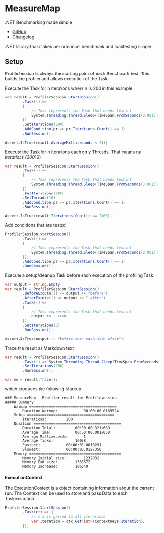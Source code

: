 # MeasureMap

.NET Benchmarking made simple

- [GitHub](https://github.com/WickedFlame/MeasureMap)
- [Changelog](changelog)


.NET library that makes performance, benchmark and loadtesting simple.

## Setup
ProfileSession is always the starting point of each Benchmark test.
This builds the profiler and allows execution of the Task. 

Execute the Task for n iterations where n is 200 in this example.
```csharp
var result = ProfilerSession.StartSession()
		.Task(() => 
		{
			// This represents the Task that needs testint
			System.Threading.Thread.Sleep(TimeSpan.FromSeconds(0.001));
		})
		.SetIterations(200)
		.AddCondition(pr => pr.Iterations.Count() == 1)
		.RunSession();

Assert.IsTrue(result.AverageMilliseconds < 20);
```

Execute the Task for n iterations each on y Threads. That means n*y iterations (200*10);
```csharp
var result = ProfilerSession.StartSession()
		.Task(() => 
		{
			// This represents the Task that needs testint
			System.Threading.Thread.Sleep(TimeSpan.FromSeconds(0.001));
		})
		.SetIterations(200)
		.SetThreads(10)
		.AddCondition(pr => pr.Iterations.Count() == 1)
		.RunSession();

Assert.IsTrue(result.Iterations.Count() == 2000);
```

Add conditions that are tested
```csharp
ProfilerSession.StartSession()
		.Task(() => 
		{
			// This represents the Task that needs testint
			System.Threading.Thread.Sleep(TimeSpan.FromSeconds(0.001));
		})
		.AddCondition(pr => pr.Iterations.Count() == 1)
		.RunSession();
```

Execute a setup/cleanup Task before each execution of the profiling Task.
```csharp
var output = string.Empty;
var result = ProfilerSession.StartSession()
        .BeforeExcute(() => output += "before")
		.AfterExcute(() => output += " after")
		.Task(() => 
		{
			// This represents the Task that needs testint
			output += " task"
		})
		.SetIterations(3)
		.RunSession();

Assert.IsTrue(output == "before task task task after");
```

Trace the result as Markdown text
```csharp
var result = ProfilerSession.StartSession()
		.Task(() => System.Threading.Thread.Sleep(TimeSpan.FromSeconds(0.001)))
		.SetIterations(200)
		.RunSession();

var md = result.Trace();
```
which produces the following Markup:
```
### MeasureMap - Profiler result for Profilesession
##### Summary
	Warmup ========================================
		Duration Warmup:			00:00:00.0169524
	Setup ========================================
		Iterations:			200
	Duration ========================================
		Duration Total:			00:00:00.3211689
		Average Time:			00:00:00.0016058
		Average Milliseconds:		1
		Average Ticks:			16058
		Fastest:			00:00:00.0010291
		Slowest:			00:00:00.0127350
	Memory ==========================================
		Memory Initial size:		1232032
		Memory End size:		1338672
		Memory Increase:		106640
```

#### ExecutionContext
The ExecutionContext is a object containing information about the current run. The Context can be used to store and pass Data to each Taskexecution.
```csharp
ProfilerSession.StartSession()
		.Task(ctx => {
			// ctx is passed to all iterations
			var iteration = ctx.Get<int>(ContextKeys.Iteration);
		});
```